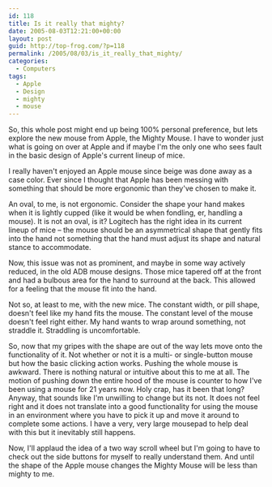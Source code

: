 ```yaml
---
id: 118
title: Is it really that mighty?
date: 2005-08-03T12:21:00+00:00
layout: post
guid: http://top-frog.com/?p=118
permalink: /2005/08/03/is_it_really_that_mighty/
categories:
  - Computers
tags:
  - Apple
  - Design
  - mighty
  - mouse
---
```

So, this whole post might end up being 100% personal preference, but lets explore the new mouse from Apple, the Mighty Mouse. I have to wonder just what is going on over at Apple and if maybe I'm the only one who sees fault in the basic design of Apple's current lineup of mice.



I really haven't enjoyed an Apple mouse since beige was done away as a case color. Ever since I thought that Apple has been messing with something that should be more ergonomic than they've chosen to make it.

An oval, to me, is not ergonomic. Consider the shape your hand makes when it is lightly cupped (like it would be when fondling, er, handling a mouse). It is not an oval, is it? Logitech has the right idea in its current lineup of mice – the mouse should be an asymmetrical shape that gently fits into the hand not something that the hand must adjust its shape and natural stance to accommodate.

Now, this issue was not as prominent, and maybe in some way actively reduced, in the old ADB mouse designs. Those mice tapered off at the front and had a bulbous area for the hand to surround at the back. This allowed for a feeling that the mouse fit into the hand.

Not so, at least to me, with the new mice. The constant width, or pill shape, doesn't feel like my hand fits the mouse. The constant level of the mouse doesn't feel right either. My hand wants to wrap around something, not straddle it. Straddling is uncomfortable.

So, now that my gripes with the shape are out of the way lets move onto the functionality of it. Not whether or not it is a multi- or single-button mouse but how the basic clicking action works. Pushing the whole mouse is awkward. There is nothing natural or intuitive about this to me at all. The motion of pushing down the entire hood of the mouse is counter to how I've been using a mouse for 21 years now. Holy crap, has it been that long? Anyway, that sounds like I'm unwilling to change but its not. It does not feel right and it does not translate into a good functionality for using the mouse in an environment where you have to pick it up and move it around to complete some actions. I have a very, very large mousepad to help deal with this but it inevitably still happens.

Now, I'll applaud the idea of a two way scroll wheel but I'm going to have to check out the side buttons for myself to really understand them. And until the shape of the Apple mouse changes the Mighty Mouse will be less than mighty to me.